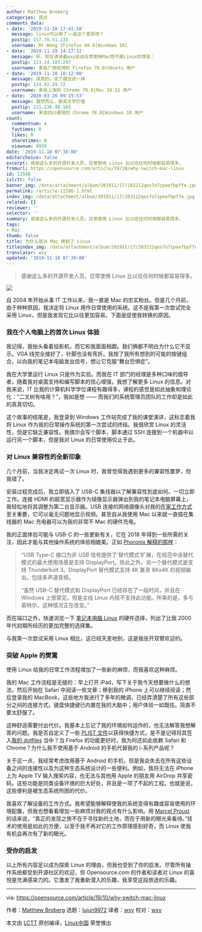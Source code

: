 ```yaml
---
author: Matthew Broberg
categories: 观点
comments_data:
- date: '2019-11-18 17:41:58'
  message: linux可以用了——是这个意思吧？
  postip: 117.78.51.235
  username: Mr.Wang [Firefox 68.0|Windows 10]
- date: '2019-11-19 14:17:12'
  message: 好，现在请译者wxy谈谈日常使用Mac而不是Linux的体验：
  postip: 113.14.187.247
  username: 来自广西桂林的 Firefox 70.0|Ubuntu 用户
- date: '2019-11-20 10:12:08'
  message: 讲真的，说了跟没说一样
  postip: 114.92.29.72
  username: 来自上海的 Chrome 78.0|Mac 10.15 用户
- date: '2020-03-26 09:19:53'
  message: 戛然而止，极具文学价值
  postip: 221.236.99.165
  username: 来自四川德阳的 Chrome 78.0|Windows 10 用户
count:
  commentnum: 4
  favtimes: 0
  likes: 0
  sharetimes: 0
  viewnum: 9939
date: '2019-11-18 07:30:00'
editorchoice: false
excerpt: 感谢这么多的开源开发人员，日常使用 Linux 比以往任何时候都容易得多。
fromurl: https://opensource.com/article/19/10/why-switch-mac-linux
id: 11586
islctt: false
banner_img: /data/attachment/album/201911/17/203212qes7o7zpeefbpffe.jpg
permalink: /article-11586-1.html
index_img: /data/attachment/album/201911/17/203212qes7o7zpeefbpffe.jpg
related: []
reviewer: ''
selector: ''
summary: 感谢这么多的开源开发人员，日常使用 Linux 比以往任何时候都容易得多。
tags:
- Mac
thumb: false
title: 为什么我从 Mac 换到了 Linux
titleindex_img: /data/attachment/album/201911/17/203212qes7o7zpeefbpffe.jpg
translator: wxy
updated: '2019-11-18 07:30:00'
---
```



> 
> 感谢这么多的开源开发人员，日常使用 Linux 比以往任何时候都容易得多。
> 
> 
> 


![](/data/attachment/album/201911/17/203212qes7o7zpeefbpffe.jpg)


自 2004 年开始从事 IT 工作以来，我一直是 Mac 的忠实粉丝。但是几个月前，由于种种原因，我决定将 Linux 用作日常使用的系统。这不是我第一次尝试完全采用 Linux，但是我发现它比以往更加容易。下面是促使我转换的原因。


### 我在个人电脑上的首次 Linux 体验


我记得，我抬头看着投影机，而它和我面面相觑。我们俩都不明白为什么它不显示。VGA 线完全接好了，针脚也没有弯折。我按了我所有想到的可能的按键组合，以向我的笔记本电脑发出信号，想让它克服“舞台恐惧症”。


我在大学里运行 Linux 只是作为实验。而我在 IT 部门的经理是多种口味的倡导者，随着我对桌面支持和编写脚本的信心增强，我想了解更多 Linux 的信息。对我来说，IT 比我的计算机科学学位课程有趣得多，课程的感觉是如此抽象和理论化：“二叉树有啥用？”，我如是想 —— 而我们的系统管理员团队的工作却是如此的真真切切。


这个故事的结尾是，我登录到 Windows 工作站完成了我的课堂演讲，这标志着我将 Linux 作为我的日常操作系统的第一次尝试的终结。我很欣赏 Linux 的灵活性，但是它缺乏兼容性。我偶尔会写个脚本，脚本通过 SSH 连接到一个机器中以运行另一个脚本，但是我对 Linux 的日常使用仅止于此。


### 对 Linux 兼容性的全新印象


几个月前，当我决定再试一次 Linux 时，我曾觉得我遇到更多的兼容性噩梦，但我错了。


安装过程完成后，我立即插入了 USB-C 集线器以了解兼容性到底如何。一切立即工作。连接 HDMI 的超宽显示器作为镜像显示器弹出到我的笔记本电脑屏幕上，我轻松地将其调整为第二台显示器。USB 连接的网络摄像头对我的[在家工作方式](https://opensource.com/article/19/8/rules-remote-work-sanity)至关重要，它可以毫无问题地显示视频。甚至自从我使用 Mac 以来就一直插在集线器的 Mac 充电器可以为我的非常不 Mac 的硬件充电。


我的正面体验可能与 USB-C 的一些更新有关，它在 2018 年得到一些所需的关注，因此才能与其他操作系统的体验相媲美。正如 [Phoronix 解释的那样](https://www.phoronix.com/scan.php?page=news_item&px=Linux-USB-Type-C-Port-DP-Driver)：



> 
> “USB Type-C 接口为非 USB 信号提供了‘替代模式’扩展，在规范中该替代模式的最大使用场景是支持 DisplayPort。除此之外，另一个替代模式是支持 Thunderbolt 3。DisplayPort 替代模式支持 4K 甚至 8Kx4K 的视频输出，包括多声道音频。
> 
> 
> “虽然 USB-C 替代模式和 DisplayPort 已经存在了一段时间，并且在 Windows 上很常见，但是主线 Linux 内核不支持此功能。所幸的是，多亏英特尔，这种情况正在改变。”
> 
> 
> 


而在端口之外，快速浏览一下 [笔记本电脑 Linux](https://www.linux-laptop.net/) 的硬件选择，列出了比我 2000 年代初期所经历的更加完整的选择集。


与我第一次尝试采用 Linux 相比，这已经天差地别，这是我张开双臂欢迎的。


### 突破 Apple 的樊篱


使用 Linux 给我的日常工作流程增加了一些新的麻烦，而我喜欢这种麻烦。


我的 Mac 工作流程是无缝的：早上打开 iPad，写下关于我今天想要做什么的想法，然后开始在 Safari 中阅读一些文章；移到我的 iPhone 上可以继续阅读；然后登录我的 MacBook，这些地方我进行了多年的微调，已经弄清楚了所有这些部分之间的连接方式。键盘快捷键已内置在我的大脑中；用户体验一如既往。简直不要太舒服了。


这种舒适需要付出代价。我基本上忘记了我的环境如何运作的，也无法解答我想解答的问题。我是否自定义了一些 [PLIST 文件](https://fileinfo.com/extension/plist)以获得快捷方式，是不是记得将其签入[我的 dotfiles](https://opensource.com/article/19/3/move-your-dotfiles-version-control) 当中？当 Firefox 的功能更好时，我为何还如此依赖 Safari 和 Chrome？为什么我不使用基于 Android 的手机代替我的 i-系列产品呢？


关于这一点，我经常考虑改用基于 Android 的手机，但是我会失去在所有这些设备之间的连接性以及为这种生态系统设计的一些便利。例如，我将无法在 iPhone 上为 Apple TV 输入搜索内容，也无法与其他用 Apple 的朋友用 AirDrop 共享密码。这些功能是同类设备环境的巨大好处，并且是一项了不起的工程。也就是说，这些便利是被生态系统所困的代价。


我喜欢了解设备的工作方式。我希望能够解释使我的系统变得有趣或容易使用的环境配置，但我也想看看增加一些麻烦对我的观点有什么影响。用 [Marcel Proust](https://www.age-of-the-sage.org/quotations/proust_having_seeing_with_new_eyes.html) 的话来说，“真正的发现之旅不在于寻找新的土地，而在于用新的眼光来看待。”技术的使用是如此的方便，以至于我不再对它的工作原理感到好奇，而 Linux 使我有机会再次有了新的眼光。


### 受你的启发


以上所有内容足以成为探索 Linux 的理由，但我也受到了你的启发。尽管所有操作系统都受到开源社区的欢迎，但 Opensource.com 的作者和读者对 Linux 的喜悦是充满感染力的。它激发了我重新潜入的乐趣，我享受这段旅途的乐趣。




---


via: <https://opensource.com/article/19/10/why-switch-mac-linux>


作者：[Matthew Broberg](https://opensource.com/users/mbbroberg) 选题：[lujun9972](https://github.com/lujun9972) 译者：[wxy](https://github.com/wxy) 校对：[wxy](https://github.com/wxy)


本文由 [LCTT](https://github.com/LCTT/TranslateProject) 原创编译，[Linux中国](https://linux.cn/) 荣誉推出